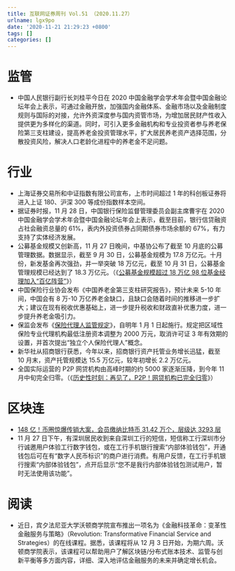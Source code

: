 ```yaml
---
title: 互联网证券周刊 Vol.51 （2020.11.27）
urlname: lgx9po
date: '2020-11-21 21:29:23 +0800'
tags: []
categories: []
---
```


# 监管

- 中国人民银行副行长刘桂平今日在 2020 中国金融学会学术年会暨中国金融论坛年会上表示，可通过金融开放，加强国内金融体系、金融市场以及金融制度规则与国际的对接，允许外资深度参与国内资管市场，为增加居民财产性收入提供更为多样化的渠道。同时，可引入更多金融机构和专业投资者参与养老保险第三支柱建设，提高养老金投资管理水平，扩大居民养老资产选择范围，分散投资风险，解决人口老龄化进程中的养老金不足问题。

# 行业

- 上海证券交易所和中证指数有限公司宣布，上市时间超过 1 年的科创板证券将进入上证 180、沪深 300 等成份指数样本空间。
- 据证券时报，11 月 28 日，中国银行保险监督管理委员会副主席曹宇在 2020 中国金融学会学术年会暨中国金融论坛年会上表示，截至目前，银行信贷融资占社会融资总量的 61%，表内外投资债券占同期债券市场余额的 67%，有力支持了实体经济发展。
- 公募基金规模又创新高，11 月 27 日晚间，中基协公布了截至 10 月底的公募管理数据。数据显示，截至 9 月 30 日，公募基金规模为 17.8 万亿元。十月份，新发基金再次强劲，并一举突破 18 万亿元，截至 10 月 31 日，公募基金管理规模已经达到了 18.3 万亿元。（《[公募基金规模超过 18 万亿 98 位基金经理加入“百亿阵营”](https://api3.cls.cn/share/article/629052?os=android&sv=734&app=)》）
- 中国保险行业协会发布《中国养老金第三支柱研究报告》，预计未来 5-10 年间，中国会有 8 万-10 万亿养老金缺口，且缺口会随着时间的推移进一步扩大；建议在现有税收优惠基础上，进一步提升税收和财政直补优惠力度，进一步提升养老金吸引力。
- 保监会发布《[保险代理人监管规定](http://www.cbirc.gov.cn/cn/view/pages/ItemDetail.html?docId=944090&itemId=928&generaltype=0)》，自明年 1 月 1 日起施行。规定把区域性保险专业代理机构最低注册资本调整为 2000 万元，取消许可证 3 年有效期的设置，并首次提出“独立个人保险代理人”概念。
- 新华社从招商银行获悉，今年以来，招商银行资产托管业务增长迅猛，截至 10 月末，资产托管规模达 15.5 万亿元，较年初增长 2.2 万亿元。
- 全国实际运营的 P2P 网贷机构由高峰时期的约 5000 家逐渐压降，到今年 11 月中旬完全归零。（《[历史性时刻：再见了，P2P！网贷机构已完全归零](https://mp.weixin.qq.com/s?__biz=MzA5MDEzNjQwMA==∣=2655299476&idx=1&sn=6d146b1743013642d6301238c4ecc841&chksm=8ba04dabbcd7c4bdf8bbbc960258fa54a9215e850f8050b9bc52c96b2cac892d2c157b622f89&scene=0&xtrack=1)》）

# 区块连

- [148 亿！币圈惊爆传销大案，会员缴纳比特币 31.42 万个，层级达 3293 层](https://mp.weixin.qq.com/s?__biz=MzA5MDEzNjQwMA==∣=2655300096&idx=7&sn=035d63709c8e58a32f92c5fb7a6fd9fc&chksm=8ba0403fbcd7c929b1ca38f8a222a3e5e61c39f26bf5e4abddb6b8689078644146c72ce02b1f&scene=126&sessionid=1606579566)
- 11 月 27 日下午，有深圳居民收到来自深圳工行的短信，短信称工行深圳市分行诚邀用户体验工行数字钱包，或在工行手机银行搜索“内部体验钱包”，开通钱包后可在有“数字人民币标识”的商户进行消费。有用户反馈，在工行手机银行搜索“内部体验钱包”，点开后显示“您不是我行内部体验钱包测试用户，暂时无法使用该功能”。

# 阅读

- 近日，宾夕法尼亚大学沃顿商学院宣布推出一项名为《金融科技革命：变革性金融服务与策略》（Revolution: Transformative Financial Service and Strategies）的在线课程。据悉，该课程将从 12 月 3 日开始，为期六周。沃顿商学院表示，该课程可以帮助用户了解区块链/分布式账本技术、监管与创新平衡等多方面内容，详细、深入地评估金融服务的未来并确定增长机会。

